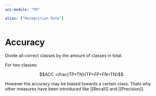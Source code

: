 ```yaml
---
uni-module: "PR"

alias: ["Recognition Rate"]
---
```

# Accuracy

Divide all correct classes by the amount of classes in total.

For two classes:

$$ACC =\frac{TP+TN}{TP+FP+FN+TN}$$

However the accuracy may be biased towards a certain class. Thats why other measures have been introduced like [[Recall]] and [[Precision]].
